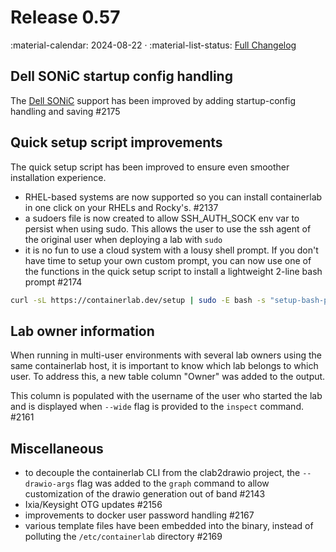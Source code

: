 # Release 0.57

:material-calendar: 2024-08-22 · :material-list-status: [Full Changelog](https://github.com/srl-labs/containerlab/releases)

## Dell SONiC startup config handling

The [Dell SONiC](../manual/kinds/dell_sonic.md) support has been improved by adding startup-config handling and saving #2175

## Quick setup script improvements

The quick setup script has been improved to ensure even smoother installation experience.

- RHEL-based systems are now supported so you can install containerlab in one click on your RHELs and Rocky's. #2137
- a sudoers file is now created to allow SSH_AUTH_SOCK env var to persist when using sudo. This allows the user to use the ssh agent of the original user when deploying a lab with `sudo`
- it is no fun to use a cloud system with a lousy shell prompt. If you don't have time to setup your own custom prompt, you can now use one of the functions in the quick setup script to install a lightweight 2-line bash prompt #2174

```bash
curl -sL https://containerlab.dev/setup | sudo -E bash -s "setup-bash-prompt"
```

## Lab owner information

When running in multi-user environments with several lab owners using the same containerlab host, it is important to know which lab belongs to which user. To address this, a new table column "Owner" was added to the output.

This column is populated with the username of the user who started the lab and is displayed when `--wide` flag is provided to the `inspect` command. #2161

## Miscellaneous

- to decouple the containerlab CLI from the clab2drawio project, the `--drawio-args` flag was added to the `graph` command to allow customization of the drawio generation out of band #2143
- Ixia/Keysight OTG updates #2156
- improvements to docker user password handling #2167
- various template files have been embedded into the binary, instead of polluting the `/etc/containerlab` directory #2169
